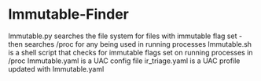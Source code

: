 # Immutable-Finder
Immutable.py searches the file system for files with immutable flag set - then searches /proc for any being used in running processes
Immutable.sh is a shell script that checks for immutable flags set on running processes in /proc
Immutable.yaml is a UAC config file
ir_triage.yaml is a UAC profile updated with Immutable.yaml
